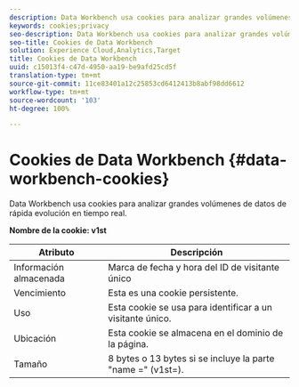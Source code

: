 ```yaml
---
description: Data Workbench usa cookies para analizar grandes volúmenes de datos de rápida evolución en tiempo real.
keywords: cookies;privacy
seo-description: Data Workbench usa cookies para analizar grandes volúmenes de datos de rápida evolución en tiempo real.
seo-title: Cookies de Data Workbench
solution: Experience Cloud,Analytics,Target
title: Cookies de Data Workbench
uuid: c15013f4-c47d-4950-aa19-be9afd25cd5f
translation-type: tm+mt
source-git-commit: 11ce83401a12c25853cd6412413b8abf98dd6612
workflow-type: tm+mt
source-wordcount: '103'
ht-degree: 100%

---
```



# Cookies de Data Workbench {#data-workbench-cookies}

Data Workbench usa cookies para analizar grandes volúmenes de datos de rápida evolución en tiempo real.

**Nombre de la cookie: v1st**

| Atributo | Descripción |
|---|---|
| Información almacenada | Marca de fecha y hora del ID de visitante único |
| Vencimiento | Esta es una cookie persistente. |
| Uso | Esta cookie se usa para identificar a un visitante único. |
| Ubicación | Esta cookie se almacena en el dominio de la página. |
| Tamaño | 8 bytes o 13 bytes si se incluye la parte &quot;name =&quot; (v1st=). |

